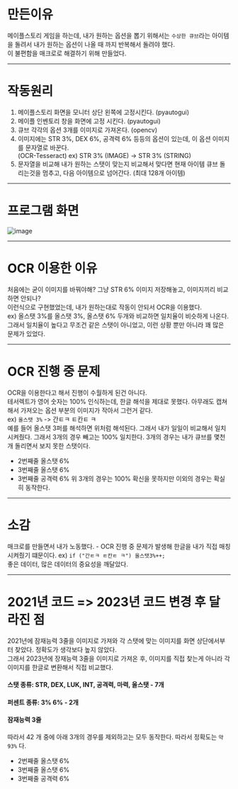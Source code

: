 # 만든이유
메이플스토리 게임을 하는데, 내가 원하는 옵션을 뽑기 위해서는 `수상한 큐브`라는 아이템을 돌려서 내가 원하는 옵션이 나올 때 까지 반복해서 돌려야 했다. <br>
이 불편함을 매크로로 해결하기 위해 만들었다.

---
# 작동원리
1. 메이플스토리 화면을 모니터 상단 왼쪽에 고정시킨다. (pyautogui)
2. 메이플 인벤토리 창을 화면에 고정 시킨다. (pyautogui)
3. 큐브 각각의 옵션 3개를 이미지로 가져온다. (opencv)
4. 이미지에는 STR 3%, DEX 6%, 공격력 6% 등등의 옵션이 있는데, 이 옵션 이미지를 문자열로 바꾼다. <br> (OCR-Tesseract)
   ex) STR 3% (IMAGE) -> STR 3% (STRING)
5. 문자열을 비교해 내가 원하는 스탯이 맞는지 비교해서 맞다면 현재 아이템 큐브 돌리는것을 멈추고, 다음 아이템으로 넘어간다. (최대 128개 아이템)

---
# 프로그램 화면
![image](https://github.com/minseojo/maple-macro/assets/64322765/a2148885-52c5-4a7c-9f11-7c8d95063967)

---
# OCR 이용한 이유 
처음에는 굳이 이미지를 바꿔야해? 그냥 STR 6% 이미지 저장해놓고, 이미지끼리 비교하면 안되나? <br>
이런식으로 구현했었는데, 내가 원하는대로 작동이 안되서 OCR을 이용했다. <br>
ex) 올스탯 3%를 올스탯 3%, 올스탯 6% 두개와 비교하면 일치율이 비슷하게 나온다. <br> 
그래서 일치율이 높다고 무조건 같은 스탯이 아니었고, 이런 상황 뿐만 아니라 꽤 많은 문제가 있었다. <br>

---
# OCR 진행 중 문제
OCR을 이용한다고 해서 진행이 수월하게 된건 아니다. <br>
테서렉트가 영어 숫자는 100% 인식하는데, 한글 해석을 제대로 못했다. 아무래도 캡쳐해서 가져오는 옵션 부분의 이미지가 작아서 그런거 같다. <br>
ex) `올스탯 3%` -> 간ㅌㅋ ㅌ칸ㅌ ㅋ <br>
예를 들어 올스탯 3퍼를 해석하면 위처럼 해석된다. 그래서 내가 일일이 비교해서 일치 시켜줬다. 그래서 3개의 경우 빼고는 100% 일치한다. 3개의 경우는 내가 큐브를 몇천개 돌리면서 보지 못한 스탯이다.
- 2번째줄 올스탯 6%
- 3번째줄 올스탯 6%
- 3번째줄 공격력 6%
위 3개의 경우는 100% 확신을 못하지만 이외의 경우는 확실히 동작한다. <br>

---
# 소감
매크로를 만들면서 내가 노동했다. - OCR 진행 중 문제가 발생해 한글을 내가 직접 매칭 시켜줬기 떄문이다. ex) `if ("간ㅌㅋ ㅌ칸ㅌ ㅋ") 올스탯3%++;` <br>
좋은 데이터, 많은 데이터의 중요성을 깨달았다.

---
# 2021년 코드 => 2023년 코드 변경 후 달라진 점
2021년에 잠재능력 3줄을 이미지로 가져와 각 스탯에 맞는 이미지를 화면 상단에서부터 찾았다. 정확도가 생각보다 높지 않았다. <br>
그래서 2023년에 장재능력 3줄을 이미지로 가져온 후, 이미지를 직접 찾는게 아니라 각 이미지를 한글로 변환해서 직접 비교했다. <br>
#### 스탯 종류: STR, DEX, LUK, INT, 공격력, 마력, 올스탯 - 7개
#### 퍼센트 종류: 3% 6% - 2개
#### 잠재능력 3줄 
따라서 42 개 중에 아래 3개의 경우를 제외하고는 모두 동작한다. 따라서 정확도는 `약 93%` 다. <br>
- 2번째줄 올스탯 6%
- 3번째줄 올스탯 6%
- 3번째줄 공격력 6%
